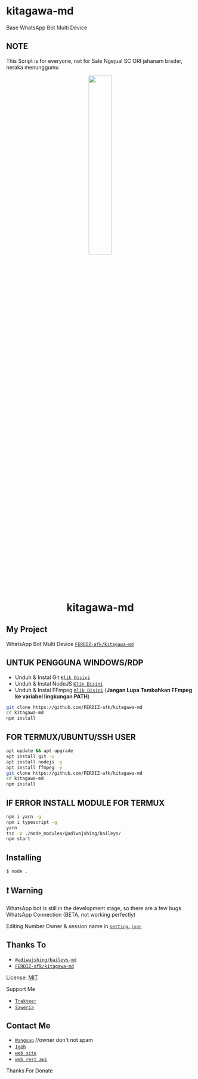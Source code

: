 # kitagawa-md
Base WhatsApp Bot Multi Device

## NOTE
This Script is for everyone, not for Sale
Ngejual SC ORI jahanam brader, neraka menunggumu

<p align="center">
	<img src="https://avatars.githubusercontent.com/u/69185890?v=4" width="35%" style="margin-left: auto;margin-right: auto;display: block;">
</p>
<h1 align="center">kitagawa-md</h1>

## My Project
WhatsApp Bot Multi Device [`FERDIZ-afk/kitagawa-md`](https://github.com/FERDIZ-afk/kitagawa-md)


## UNTUK PENGGUNA WINDOWS/RDP

* Unduh & Instal Git [`Klik Disini`](https://git-scm.com/downloads)
* Unduh & Instal NodeJS [`Klik Disini`](https://nodejs.org/en/download)
* Unduh & Instal FFmpeg [`Klik Disini`](https://ffmpeg.org/download.html) (**Jangan Lupa Tambahkan FFmpeg ke variabel lingkungan PATH**)


```bash
git clone https://github.com/FERDIZ-afk/kitagawa-md
cd kitagawa-md
npm install
```


## FOR TERMUX/UBUNTU/SSH USER

```bash
apt update && apt upgrade
apt install git -y
apt install nodejs -y
apt install ffmpeg -y
git clone https://github.com/FERDIZ-afk/kitagawa-md
cd kitagawa-md
npm install
```

## IF ERROR INSTALL MODULE FOR TERMUX

```bash
npm i yarn -g
npm i typescript -g
yarn
tsc -p ./node_modules/@adiwajshing/baileys/
npm start
```

## Installing
```bash
$ node .
```

## ❗ Warning
WhatsApp bot is still in the development stage, so there are a few bugs
WhatsApp Connection (BETA, not working perfectly)

Editing Number Owner & session name in [`setting.json`](https://github.com/FERDIZ-afk/kitagawa-md/blob/master/setting.json)


## Thanks To
* [`@adiwajshing/baileys-md`](https://github.com/adiwajshing/baileys/tree/multi-device)
* [`FERDIZ-afk/kitagawa-md`](https://github.com/FERDIZ-afk/kitagawa-md)

License: [MIT](https://en.wikipedia.org/wiki/MIT_License)

Support Me
* [`Trakteer`](https://trakteer.id/FERDIZ-AFK/tip)
* [`Saweria`](https://saweria.co/Ferdizafk)

## Contact Me
* [`Wangsap`](https://wa.me/62878773955) //owner don't not spam
* [`Igeh`](https://instagram.com/ferdiz_afk)
* [`web site`](https://oni-chan.my.id/)
* [`web rest api`](https://ferdiz-afk.my.id/)

Thanks For Donate

